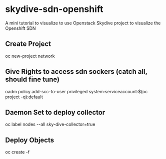 # skydive-sdn-openshift
A mini tutorial to visualize to use Openstack Skydive project to visualize the Openshift SDN


## Create Project 
oc new-project network

## Give Rights to access sdn sockers (catch all, should fine tune)
oadm policy add-scc-to-user  privileged system:serviceaccount:$(oc project -q):default

## Daemon Set to deploy collector
oc label nodes --all sky-dive-collector=true

## Deploy Objects 
oc create -f 

